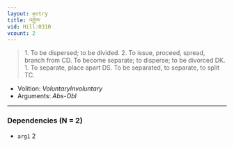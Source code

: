 ```yaml
---
layout: entry
title: འགྱེས་
vid: Hill:0310
vcount: 2
---
```

> 1\. To be dispersed; to be divided\. 2\. To issue, proceed, spread, branch from CD\. To become separate; to disperse; to be divorced DK\. 1\. To separate, place apart DS\. To be separated, to separate, to split TC\.

* Volition: _VoluntaryInvoluntary_
* Arguments: _Abs-Obl_

---

### Dependencies (N = 2)
* `arg1` 2
